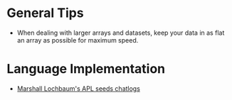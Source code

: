 # General Tips

 - When dealing with larger arrays and datasets, keep your data in as flat an array as possible for maximum speed.

# Language Implementation
 - [Marshall Lochbaum's APL seeds chatlogs](https://aplwiki.com/wiki/APL_Orchard#APL_Seeds)
